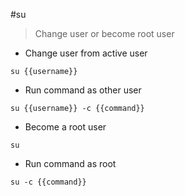 #su

> Change user or become root user

- Change user from active user

`su {{username}}`

- Run command as other user

`su {{username}} -c {{command}}`

- Become a root user

`su`

- Run command as root

`su -c {{command}}`

